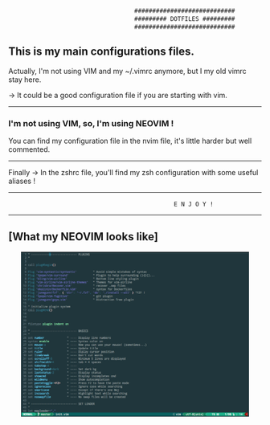                                        ############################
                                       ######### DOTFILES #########
                                       ############################

<h2>This is my main configurations files.</h2>


Actually, I'm not using VIM and my ~/.vimrc anymore, but I my old vimrc stay here.

-> It could be a good configuration file if you are starting with vim.

<hr>

<h3>I'm not using VIM, so, I'm using <strong>NEOVIM</strong> !</h3>

You can find my configuration file in the nvim file, it's little harder but well commented.

<hr>

Finally -> In the zshrc file, you'll find my zsh configuration with some useful aliases !

<hr>

                                                  E N J O Y !

<hr>

<h2>[What my NEOVIM looks like]</h2>

<p align="center">
  <img src="https://github.com/wickedpool/Dotfiles/blob/master/img/Vim-examples.png" width="90%"/>
</p>
